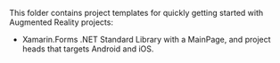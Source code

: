 This folder contains project templates for quickly getting started with Augmented Reality projects:

 - Xamarin.Forms .NET Standard Library with a MainPage, and project heads that targets Android and iOS.
 